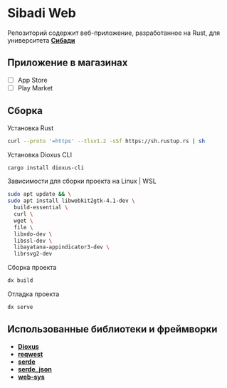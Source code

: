 # Sibadi Web
Репозиторий содержит веб-приложение, разработанное на Rust, для университета
[**Сибади**](https://sibadi.org/)

## Приложение в магазинах
- [ ] App Store
- [ ] Play Market

## Сборка
Установка Rust
```bash
curl --proto '=https' --tlsv1.2 -sSf https://sh.rustup.rs | sh
```

Установка Dioxus CLI
```bash
cargo install dioxus-cli
```

Зависимости для сборки проекта на Linux | WSL
```bash
sudo apt update && \
sudo apt install libwebkit2gtk-4.1-dev \
  build-essential \
  curl \
  wget \
  file \
  libxdo-dev \
  libssl-dev \
  libayatana-appindicator3-dev \
  librsvg2-dev
```

Сборка проекта
```bash
dx build
```

Отладка проекта
```bash
dx serve
```

## Использованные библиотеки и фреймворки
- [**Dioxus**](https://dioxuslabs.com/)
- [**reqwest**](https://crates.io/crates/reqwest/)
- [**serde**](https://serde.rs/)
- [**serde_json**](https://crates.io/crates/serde_json)
- [**web-sys**](https://crates.io/crates/web-sys)
